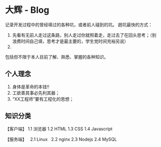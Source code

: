 # 大辉 - Blog

记录开发过程中的曾经填过的各种坑，或者前人碰到的坑。
趟坑最快的方式：

1. 先看有无前人走过这条路，别人走过你就照着走，走过去了在回头思考；（别浪费时间自己填，思考才是最主要的，学生党时间充裕另说）
2. 

    
包括但不限于本人目前了解、熟悉、掌握的各种知识。

## 个人理念
1. 身体是革命的本钱‼️
2. 工欲善其事必先利其器；
3. “XX工程师”要有工程化的思想；

## 知识分类
【客户端】
    1.1 浏览器
    1.2 HTML
    1.3 CSS
    1.4 Javascript
    
【服务端】
    2.1 Linux
    2.2 nginx
    2.3 Nodejs
    2.4 MySQL
